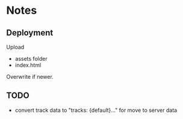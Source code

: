 # Notes

## Deployment

Upload

- assets folder
- index.html

Overwrite if newer.

## TODO

- convert track data to "tracks: {default}..." for move to server data
